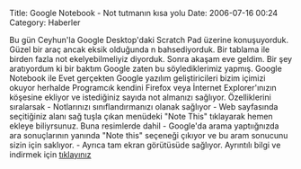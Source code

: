 Title: Google Notebook - Not tutmanın kısa yolu
Date: 2006-07-16 00:24
Category: Haberler

Bu gün Ceyhun'la Google Desktop'daki Scratch Pad üzerine konuşuyorduk.
Güzel bir araç ancak eksik olduğunda n bahsediyorduk. Bir tablama ile
birden fazla not ekelyebilmeliyiz diyorduk. Sonra akaşam eve geldim. Bir
şey aratıyordum ki bir baktım Google zaten bu söylediklerimiz yapmış.
Google Notebook ile <!--more--> Evet gerçekten Google yazılım
geliştiricileri bizim içimizi okuyor herhalde Programcık kendini Firefox
veya İnternet Explorer'ınızın köşesine ekliyor ve istediğiniz sayıda not
almanızı sağlıyor. Özelliklerini sıralarsak - Notlarınızı
sınıflandırmanızı olanak sağlıyor - Web sayfasında seçitiğiniz alanı sağ
tuşla çıkan menüdeki "Note This" tıklayarak hemen ekleye biliyrsunuz.
Buna resimlerde dahil - Google'da arama yaptıığnızda ara sonuçlarının
yanında "Note this" seçeneği çıkıyor ve bu aram sonucunu sizin için
saklıyor. - Ayrıca tam ekran görütüsüde sağlıyor. Ayrıntılı bilgi ve
indirmek için [tıklayınız][]

  [tıklayınız]: http://www.google.com/notebook/download
